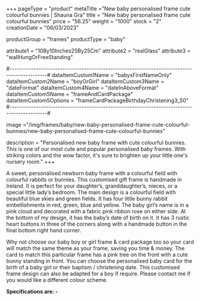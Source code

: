 +++
pageType = "product"
metaTitle ="New baby personalised frame cute colourful bunnies | Shauna Gra"
title = "New baby personalised frame cute colourful bunnies"
price = "56.25"
weight = "1000"
stock = "2"
creationDate = "06/03/2023"

productGroup = "frames"
productType = "baby"

attribute1 = "10By10Inches25By25Cm" 
attribute2 = "realGlass"
attribute3 = "wallHungOrFreeStanding"

#---------------------------------------------------------------------------------------------#
dataItemCustom1Name = "babysFirstNameOnly"
dataItemCustom2Name = "boyOrGirl"
dataItemCustom3Name = "dateFormat"
dataItemCustom4Name = "dateInAboveFormat"
dataItemCustom5Name = "frameAndCardPackage"
dataItemCustom5Options = "frameCardPackageBirthdayChristening3_50"
#---------------------------------------------------------------------------------------------#

image ="/img/frames/baby/new-baby-personalised-frame-cute-colourful-bunnies/new-baby-personalised-frame-cute-colourful-bunnies"

description = "Personalised new baby frame with cute colourful bunnies. This is one of our most cute and popular personalised baby frames. With striking colors and the wow factor, it's sure to brighten up your little one's nursery room."
+++

A sweet, personalised newborn baby frame with a colourful field with colourful rabbits or bunnies. This customised gift frame is handmade in Ireland. It is perfect for your daughter’s, granddaughter’s, nieces, or a special little lady’s bedroom. The main design is a colourful field with beautiful blue skies and green fields. It has four little bunny rabbit embellishments in red, green, blue and yellow. The baby girl’s name is in a pink cloud and decorated with a fabric pink ribbon rose on either side. At the bottom of my design, it has the baby’s date of birth on it. It has 3 rustic heart buttons in three of the corners along with a handmade button in the final bottom right hand corner.

Why not choose our baby boy or girl frame & card package too so your card will match the same theme as your frame, saving you time & money. The card to match this particular frame has a pink tree on the front with a cute bunny standing in front. You can choose the personalised baby card for the birth of a baby girl or their baptism / christening date. This customised frame design can also be adapted for a boy if require. Please contact me if you would like a different colour scheme.

**Specifications are: -**
